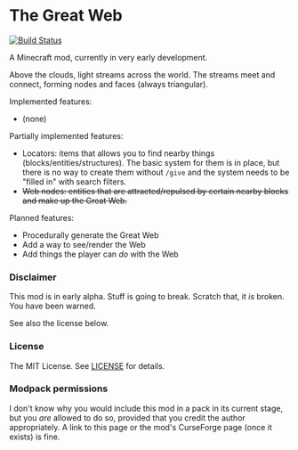 # The Great Web

[![Build Status](https://travis-ci.org/Solonarv/the-great-web.svg?branch=master)](https://travis-ci.org/Solonarv/the-great-web)

A Minecraft mod, currently in very early development.

Above the clouds, light streams across the world. The streams meet and connect, forming
nodes and faces (always triangular). 

Implemented features:

 - (none)

Partially implemented features:

 - Locators: items that allows you to find nearby things (blocks/entities/structures). The basic system for them is in place,
   but there is no way to create them without `/give` and the system needs to be "filled in" with search filters.
 - ~~Web nodes: entities that are attracted/repulsed by certain nearby blocks and make up the Great Web.~~

Planned features:

 - Procedurally generate the Great Web
 - Add a way to see/render the Web
 - Add things the player can *do* with the Web

### Disclaimer

This mod is in early alpha. Stuff is going to break. Scratch that, it *is* broken. You have been warned.

See also the license below.
 
### License

The MIT License. See [LICENSE](LICENSE) for details.

### Modpack permissions

I don't know why you would include this mod in a pack in its current stage, but you *are* allowed to do so, provided that you credit the author
appropriately. A link to this page or the mod's CurseForge page (once it exists) is fine.